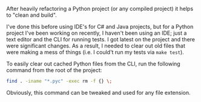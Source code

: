 After heavily refactoring a Python project (or any compiled project) it helps to "clean and build".

I've done this before using IDE's for C# and Java projects, but for a Python project I've been working on recently, I haven't been using an IDE; just a text editor and the CLI for running tests. I got latest on the project and there were significant changes. As a result, I needed to clear out old files that were making a mess of things (i.e. I could't run my tests via `make test`).

To easily clear out cached Python files from the CLI, run the following command from the root of the project:

```bash
find . -iname "*.pyc" -exec rm -f {} \;
```

Obviously, this command can be tweaked and used for any file extension.
